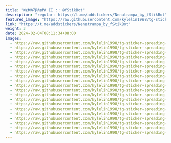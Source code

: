 ```yaml
---
title: "₦Ɇ₦₳₮Ɽ₳₥₱₳ II :: @fStikBot"
description: "regular: https://t.me/addstickers/Nenatrampa_by_fStikBot"
featured_image: "https://raw.githubusercontent.com/kylelin1998/tg-sticker-spreading-worldwide-images/main/img/7d8b0d50-609b-4eff-b0c8-4ba2e948f849.jpg"
link: "https://t.me/addstickers/Nenatrampa_by_fStikBot"
weight: 3
date: 2024-02-04T08:11:34+08:00
images:
  - https://raw.githubusercontent.com/kylelin1998/tg-sticker-spreading-worldwide-images/main/img/7d8b0d50-609b-4eff-b0c8-4ba2e948f849.jpg
  - https://raw.githubusercontent.com/kylelin1998/tg-sticker-spreading-worldwide-images/main/img/1b8c4743-4b57-44bf-9cec-f3f639a4daed.jpg
  - https://raw.githubusercontent.com/kylelin1998/tg-sticker-spreading-worldwide-images/main/img/ea3d3c41-0351-42f3-a9e0-3ac80ab4ddf1.jpg
  - https://raw.githubusercontent.com/kylelin1998/tg-sticker-spreading-worldwide-images/main/img/12b529ae-f767-47cc-bdea-8f416609192c.jpg
  - https://raw.githubusercontent.com/kylelin1998/tg-sticker-spreading-worldwide-images/main/img/d5772e65-4750-44a6-9546-7b579c2bfe42.jpg
  - https://raw.githubusercontent.com/kylelin1998/tg-sticker-spreading-worldwide-images/main/img/cf2fe4ff-b896-4532-92dc-854ca4d3124b.jpg
  - https://raw.githubusercontent.com/kylelin1998/tg-sticker-spreading-worldwide-images/main/img/f188d17d-4884-4fe5-8dcc-1ec08561ca7a.jpg
  - https://raw.githubusercontent.com/kylelin1998/tg-sticker-spreading-worldwide-images/main/img/18522fa6-c495-4898-ac5e-0e1206a385d3.jpg
  - https://raw.githubusercontent.com/kylelin1998/tg-sticker-spreading-worldwide-images/main/img/c5d3e3b2-a16d-4264-a720-c31613017df9.jpg
  - https://raw.githubusercontent.com/kylelin1998/tg-sticker-spreading-worldwide-images/main/img/4acefd6e-dab6-498c-a121-fb23c717cddc.jpg
  - https://raw.githubusercontent.com/kylelin1998/tg-sticker-spreading-worldwide-images/main/img/d6a862a6-1d0f-4182-b3bd-11b7297596ab.jpg
  - https://raw.githubusercontent.com/kylelin1998/tg-sticker-spreading-worldwide-images/main/img/52b0fdaa-c033-4884-a334-b4317d693b2b.jpg
  - https://raw.githubusercontent.com/kylelin1998/tg-sticker-spreading-worldwide-images/main/img/576bf000-8fe3-4d98-8dd9-3acefbb3dfed.jpg
  - https://raw.githubusercontent.com/kylelin1998/tg-sticker-spreading-worldwide-images/main/img/3bd1c524-7a3f-4324-a9f7-65a70d731205.jpg
  - https://raw.githubusercontent.com/kylelin1998/tg-sticker-spreading-worldwide-images/main/img/03bbb137-4d13-4ca6-b5e9-557683d17d48.jpg
  - https://raw.githubusercontent.com/kylelin1998/tg-sticker-spreading-worldwide-images/main/img/664475a9-fe75-45a8-8cf8-ae54360f949d.jpg
  - https://raw.githubusercontent.com/kylelin1998/tg-sticker-spreading-worldwide-images/main/img/9134ee43-17cc-48e1-a4f0-423bc8d6f2de.jpg
  - https://raw.githubusercontent.com/kylelin1998/tg-sticker-spreading-worldwide-images/main/img/83ee3870-af9f-4059-9955-3b0a772d90c5.jpg
  - https://raw.githubusercontent.com/kylelin1998/tg-sticker-spreading-worldwide-images/main/img/01dcc577-ba07-4b7e-a2b2-d06fa70201a0.jpg
  - https://raw.githubusercontent.com/kylelin1998/tg-sticker-spreading-worldwide-images/main/img/4b07d74f-6efa-4dfe-a623-6ffdc8b1b961.jpg
---
```

